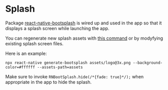 # Splash

Package [react-native-bootsplash](https://github.com/zoontek/react-native-bootsplash) is wired up and used in the app so that it displays a splash screen while launching the app.

You can regenerate new splash assets with [this command](https://github.com/zoontek/react-native-bootsplash#assets-generation) or by modyfying existing splash screen files.

Here is an example:

```
npx react-native generate-bootsplash assets/logo@3x.png --background-color=#ffffff --assets-path=assets
```

Make sure to invoke `RNBootSplash.hide(/*{fade: true}*/);` when appropriate in the app to hide the splash.
